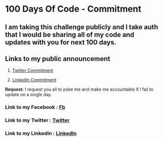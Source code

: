# 100 Days Of Code - Commitment

## I am taking this challenge publicly and I take auth that I would be sharing all of my code and updates with you for next 100 days.

## Links to my public announcement 
1. [Twitter Commitment](https://twitter.com/deepanshu24jan/status/1013468319934902273)

2. [LinkedIn Commitment](https://www.linkedin.com/feed/update/urn:li:activity:6419233882201251840)

**Request:** I request you all to poke me and make me accountable if I fail to update on a single day.

### **Link to my Facebook :** [Fb](https://www.facebook.com/deepanshu.garg.35513)
### **Link to my Twitter :** [Twitter](https://twitter.com/deepanshu24jan)
### **Link to my LinkedIn :** [LinkedIn](https://www.linkedin.com/in/deepanshu-gargofficial/)
